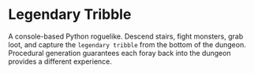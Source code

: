 # Legendary Tribble

A console-based Python roguelike. Descend stairs, fight monsters, grab loot, and capture the `legendary tribble` from the bottom of the dungeon. Procedural generation guarantees each foray back into the dungeon provides a different experience.
